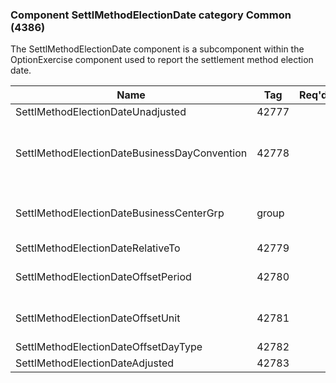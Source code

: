 ### Component SettlMethodElectionDate category Common (4386)

The SettlMethodElectionDate component is a subcomponent within the OptionExercise component used to report the settlement method election date.

| Name                                         | Tag   | Req'd | Documentation                                                                                                                               |
|----------------------------------------------|-------|----------|-------------------------------------------------------------------------------------------------------------------------------|
| SettlMethodElectionDateUnadjusted            | 42777 |       |                                                                                                                                |
| SettlMethodElectionDateBusinessDayConvention | 42778 |       | When specified, this overrides the business day convention defined in the DateAdjustment component in Instrument. The specified value would be specific to OptionExercise. |
| SettlMethodElectionDateBusinessCenterGrp     | group |       | When specified, this overrides the business centers defined in the DateAdjustment component in Instrument. The specified values would be specific to OptionExercise.       |
| SettlMethodElectionDateRelativeTo            | 42779 |       |                                                                                                                                |
| SettlMethodElectionDateOffsetPeriod          | 42780 |       | Conditionally required when SettlMethodElectionDateOffsetUnit(42781) is specified.                                                                                         |
| SettlMethodElectionDateOffsetUnit            | 42781 |       | Conditionally required when SettlMethodElectionDateOffsetPeriod(42780) is specified.                                                                                       |
| SettlMethodElectionDateOffsetDayType         | 42782 |       |                                                                                                                                |
| SettlMethodElectionDateAdjusted              | 42783 |       |                                                                                                                                |

